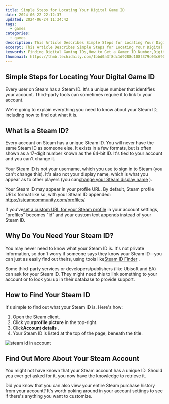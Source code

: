 ```yaml
---
title: Simple Steps for Locating Your Digital Game ID
date: 2024-06-22 22:12:37
updated: 2024-06-24 11:34:42
tags:
  - games
categories:
  - games
description: This Article Describes Simple Steps for Locating Your Digital Game ID
excerpt: This Article Describes Simple Steps for Locating Your Digital Game ID
keywords: Finding Digital Gaming IDs,How to Get a Gamer ID Number,Digital Game Identifier Retrieval Methods,Gamer ID Locator Tips & Tricks,Online Gaming Account Recovery Steps,Steps to Find Your Online Game Profile ID,Reviving Lost Gamer Account IDs
thumbnail: https://thmb.techidaily.com/1bbd0a3f8dc1d9288d108f379c03c690ea0ce4f3426715024680a4a4a0f123c3.jpg
---
```


## Simple Steps for Locating Your Digital Game ID

 Every user on Steam has a Steam ID. It's a unique number that identifies your account. Third-party tools can sometimes require it to link to your account.

 We're going to explain everything you need to know about your Steam ID, including how to find out what it is.

## What Is a Steam ID?

 Every account on Steam has a unique Steam ID. You will never have the same Steam ID as someone else. It exists in a few formats, but is often shown as a 17-digit number known as the 64-bit ID. It's tied to your account and you can't change it.

 Your Steam ID is not your username, which you use to sign in to Steam (you can't change this). It's also not your display name, which is what you appear as to other players (you can[change your Steam display name](https://www.makeuseof.com/how-to-change-steam-display-name/) ).

 Your Steam ID may appear in your profile URL. By default, Steam profile URLs format like so, with your Steam ID appended: <https://steamcommunity.com/profiles/>

 If you've[set a custom URL for your Steam profile](https://www.makeuseof.com/how-to-set-up-custom-url-steam-profile/) in your account settings, "profiles" becomes "id" and your custom text appends instead of your Steam ID.

## Why Do You Need Your Steam ID?

 You may never need to know what your Steam ID is. It's not private information, so don't worry if someone says they know your Steam ID—you can just as easily find out theirs, using tools like[Steam ID Finder](https://www.steamidfinder.com/) .

 Some third-party services or developers/publishers (like Ubisoft and EA) can ask for your Steam ID. They might need this to link something to your account or to look you up in their database to provide support.

## How to Find Your Steam ID

It's simple to find out what your Steam ID is. Here's how:

1. Open the Steam client.
2. Click your**profile picture** in the top-right.
3. Click**Account details** .
4. Your Steam ID is listed at the top of the page, beneath the title.

![steam id in account](https://static1.makeuseofimages.com/wordpress/wp-content/uploads/2021/08/steam-id-in-account.jpg)

## Find Out More About Your Steam Account

 You might not have known that your Steam account has a unique ID. Should you ever get asked for it, you now have the knowledge to retrieve it.

 Did you know that you can also view your entire Steam purchase history from your account? It's worth poking around in your account settings to see if there's anything you want to customize.


<ins class="adsbygoogle"
     style="display:block"
     data-ad-format="autorelaxed"
     data-ad-client="ca-pub-7571918770474297"
     data-ad-slot="1223367746"></ins>



<ins class="adsbygoogle"
     style="display:block"
     data-ad-client="ca-pub-7571918770474297"
     data-ad-slot="8358498916"
     data-ad-format="auto"
     data-full-width-responsive="true"></ins>

